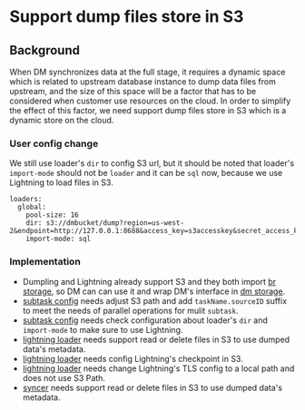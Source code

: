 # Support dump files store in S3

## Background

When DM synchronizes data at the full stage, it requires a dynamic space which is related to upstream database instance to dump data files from upstream, and the size of this space will be a factor that has to be considered when customer use resources on the cloud. In order to simplify the effect of this factor, we need support dump files store in S3 which is a dynamic store on the cloud.

### User config change

We still use loader's `dir` to config S3 url, but it should be noted that loader's `import-mode` should not be `loader` and it can be `sql` now, because we use Lightning to load files in S3. 
```
loaders:
  global:
    pool-size: 16
    dir: s3://dmbucket/dump?region=us-west-2&endpoint=http://127.0.0.1:8688&access_key=s3accesskey&secret_access_key=s3secretkey&force_path_style=true
    import-mode: sql
```

### Implementation

* Dumpling and Lightning already support S3 and they both import [br storage](https://github.com/pingcap/tidb/tree/master/br/pkg/storage), so DM can can use it and wrap DM's interface in [dm storage](https://github.com/pingcap/tiflow/tree/master/dm/pkg/storage).
* [subtask config](https://github.com/pingcap/tiflow/blob/master/dm/dm/config/subtask.go) needs adjust S3 path and add `taskName.sourceID` suffix to meet the needs of parallel operations for mulit `subtask`.
* [subtask config](https://github.com/pingcap/tiflow/blob/master/dm/dm/config/subtask.go) needs check configuration about loader's `dir` and `import-mode` to make sure to use Lightning.
* [lightning loader](https://github.com/pingcap/tiflow/blob/master/dm/loader/lightning.go) needs support read or delete files in S3 to use dumped data's metadata.
* [lightning loader](https://github.com/pingcap/tiflow/blob/master/dm/loader/lightning.go) needs config Lightning's checkpoint in S3.
* [lightning loader](https://github.com/pingcap/tiflow/blob/master/dm/loader/lightning.go) needs change Lightning's TLS config to a local path and does not use S3 Path.
* [syncer](https://github.com/pingcap/tiflow/blob/master/dm/syncer/syncer.go) needs support read or delete files in S3 to use dumped data's metadata.